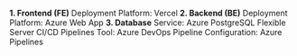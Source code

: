 **1. Frontend (FE)**
Deployment Platform: Vercel
**2. Backend (BE)**
Deployment Platform: Azure Web App
**3. Database**
Service: Azure PostgreSQL Flexible Server
CI/CD Pipelines
Tool: Azure DevOps
Pipeline Configuration: Azure Pipelines
